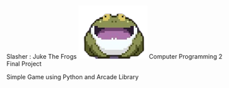 Slasher : Juke The Frogs
![alt text](https://raw.githubusercontent.com/patdpat/slasher/master/images/frog/frog4.png)
Computer Programming 2 Final Project

Simple Game using Python and Arcade Library
